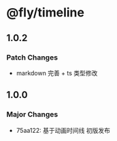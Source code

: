 # @fly/timeline

## 1.0.2

### Patch Changes

- markdown 完善 + ts 类型修改

## 1.0.0

### Major Changes

- 75aa122: 基于动画时间线 初版发布
